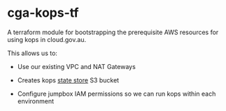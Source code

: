 
# cga-kops-tf

A terraform module for bootstrapping the prerequisite AWS resources for using kops in cloud.gov.au.

This allows us to:

- Use our existing VPC and NAT Gateways

- Creates kops [state store](https://github.com/kubernetes/kops/blob/master/docs/state.md) S3 bucket

- Configure jumpbox IAM permissions so we can run kops within each environment
